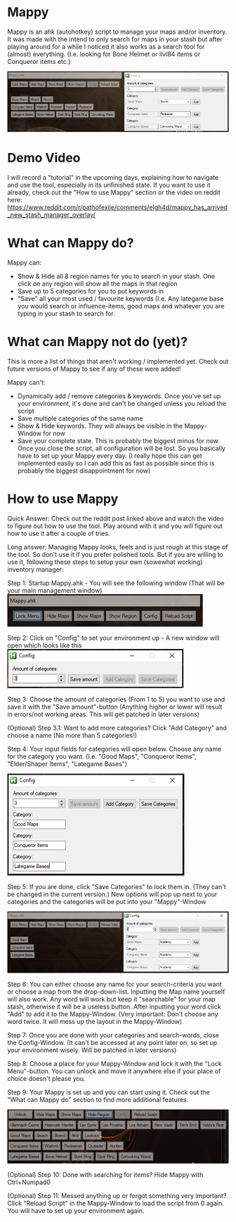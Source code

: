 # Mappy

Mappy is an ahk (autohotkey) script to manage your maps and/or inventory. It was made with the intend to only search for maps in your stash but after playing around for a while I noticed it also works as a search tool for (almost) everything. (I.e. looking for Bone Helmet or ilvl84 items or Conqueror items etc.)

![Image of Mappy](images/Mappy.PNG)

# Demo Video

I will record a "tutorial" in the upcoming days, explaining how to navigate and use the tool, especially in its unfinished state. If you want to use it already, check out the "How to use Mappy" section or the video on reddit here: https://www.reddit.com/r/pathofexile/comments/elgh4d/mappy_has_arrived_new_stash_manager_overlay/

# What can Mappy do?

Mappy can:
- Show & Hide all 8 region names for you to search in your stash. One click on any region will show all the maps in that region
- Save up to 5 categories for you to put keywords in
- "Save" all your most used / favourite keywords (I.e. Any lategame base you would search or influence-items, good maps and whatever you are typing in your stash to search for.

# What can Mappy not do (yet)?
This is more a list of things that aren't working / implemented yet. Check out future versions of Mappy to see if any of these were added!

Mappy can't:
- Dynamically add / remove categories & keywords. Once you've set up your environment, it's done and can't be changed unless you reload the script
- Save multiple categories of the same name
- Show & Hide keywords. They will always be visible in the Mappy-Window for now
- Save your complete state. This is probably the biggest minus for now. Once you close the script, all configuration will be lost. So you basically have to set up your Mappy every day. (I really hope this can get implemented easily so I can add this as fast as possible since this is probably the biggest disappointment for now)


# How to use Mappy
Quick Answer: Check out the reddit post linked above and watch the video to figure out how to use the tool. Play around with it and you will figure out how to use it after a couple of tries.

Long answer: Managing Mappy looks, feels and is just rough at this stage of the tool. So don't use it if you prefer polished tools. But if you are willing to use it, following these steps to setup your own (sowewhat working) inventory manager:

Step 1: Startup Mappy.ahk - You will see the following window (That will be your main management window)
![Image of Mappy at startup](images/Mappy_Startup.PNG)

Step 2: Click on "Config" to set your environment up - A new window will open which looks like this
![Image of Config at startup](images/Config_Startup.PNG)

Step 3: Choose the amount of categories (From 1 to 5) you want to use and save it with the "Save amount"-button (Anything higher or lower will result in errors/not working areas. This will get patched in later versions)

(Optional) Step 3.1: Want to add more categories? Click "Add Category" and choose a name (No more than 5 categories!)

Step 4: Your input fields for categories will open below. Choose any name for the category you want.  (I.e. "Good Maps", "Conqueror Items", "Elder/Shaper Items", "Lategame Bases")

![Image of Category amount](images/Config_ChooseCategory.PNG)

Step 5: If you are done, click "Save Categories" to lock them in. (They can't be changed in the current version.) New options will pop up next to your categories and the categories will be put into your "Mappy"-Window

![Image of Category + Keyword options](images/Mappy_CategoriesChosen.PNG)

Step 6: You can either choose any name for your search-criteria you want or choose a map from the drop-down-list. Inputting the Map name yourself will also work. Any word will work but keep it "searchable" for your map stash, otherwise it will be a useless button. After inputting your word click "Add" to add it to the Mappy-Window. (Very important: Don't choose any word twice. It will mess up the layout in the Mappy-Window)

Step 7: Once you are done with your categories and search-words, close the Config-Window. (It can't be accessed at any point later on, so set up your environment wisely. Will be patched in later versions)

Step 8: Choose a place for your Mappy-Window and lock it with the "Lock Menu"-button. You can unlock and move it anywhere else if your place of choice doesn't please you. 

Step 9: Your Mappy is set up and you can start using it. Check out the "What can Mappy do" section to find more additional features.

![Image of Mappy done](images/Mappy_Final.PNG)

(Optional) Step 10: Done with searching for items? Hide Mappy with Ctrl+Numpad0

(Optional) Step 11: Messed anything up or forgot something very important? Click "Reload Script" in the Mappy-Window to load the script from 0 again. You will have to set up your environment again.
